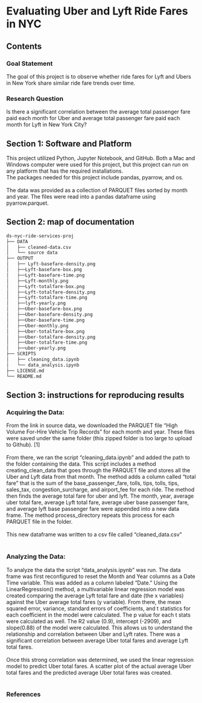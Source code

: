 # Evaluating Uber and Lyft Ride Fares in NYC
## Contents
### Goal Statement
The goal of this project is to observe whether ride fares for Lyft and Ubers in New York share similar ride fare trends over time.
### Research Question
Is there a significant correlation between the average total passenger fare paid each month for Uber and average total passenger fare paid each month for Lyft in New York City?
## Section 1: Software and Platform
This project utilized Python, Jupyter Notebook, and GitHub. Both a Mac and Windows computer were used for this project, but this project can run on any platform that has the required installations.  <br />
The packages needed for this project include pandas, pyarrow, and os. <br /><br />
The data was provided as a collection of PARQUET files sorted by month and year. The files were read into a pandas dataframe using pyarrow.parquet. <br />
## Section 2: map of documentation
```bash
ds-nyc-ride-services-proj
├── DATA
│   ├── cleaned-data.csv
│   └── source data
├── OUTPUT
│   ├── Lyft-basefare-density.png
│   ├──Lyft-basefare-box.png
│   ├──Lyft-basefare-time.png
│   ├──Lyft-monthly.png
│   ├──Lyft-totalfare-box.png
│   ├──Lyft-totalfare-density.png
│   ├──Lyft-totalfare-time.png
│   ├──lyft-yearly.png
│   ├──Uber-basefare-box.png
│   ├──Uber-basefare-density.png
│   ├──Uber-basefare-time.png
│   ├──Uber-monthly.png
│   ├──Uber-totalfare-box.png
│   ├──Uber-totalfare-density.png
│   ├──Uber-totalfare-time.png
│   ├──uber-yearly.png
├── SCRIPTS
│   ├── cleaning_data.ipynb
│   └── data_analysis.ipynb
├── LICENSE.md
└── README.md
```
## Section 3: instructions for reproducing results
### Acquiring the Data:
From the link in source data, we downloaded the PARQUET file “High Volume For-Hire Vehicle Trip Records” for each month and year. These files were saved under the same folder (this zipped folder is too large to upload to Github).  [1] <br /><br />
From there, we ran the script “cleaning_data.ipynb” and added the path to the folder containing the data. This script includes a method creating_clean_data that goes through the PARQUET file and stores all the Uber and Lyft data from that month. The method adds a column called “total fare” that is the sum of the base_passenger_fare, tolls, tips, tolls, tips, sales_tax, congestion_surcharge, and airport_fee for each ride. The method then finds the average total fare for uber and lyft. The month, year, average uber total fare, average Lyft total fare, average uber base passenger fare, and average lyft base passenger fare were appended into a new data frame. The method process_directory repeats this process for each PARQUET file in the folder. <br /><br />
This new dataframe was written to a csv file called “cleaned_data.csv” <br /><br />
### Analyzing the Data:
To analyze the data the script “data_analysis.ipynb” was run. The data frame was first reconfigured to reset the Month and Year columns as a Date Time variable. This was added as a column labeled “Date.” Using the LinearRegression() method, a multivariable linear regression model was created comparing the average Lyft total fare and date (the x variables) against the Uber average total fares (y variable). From there, the mean squared error, variance, standard errors of coefficients, and t statistics for each coefficient in the model were calculated. The p value for each t stats were calculated as well. The R2 value (0.9), intercept (-2909), and slope(0.88) of the model were calculated. This allows us to understand the relationship and correlation between Uber and Lyft rates. There was a significant correlation between average Uber total fares and average Lyft total fares. <br /><br />
Once this strong correlation was determined, we used the linear regression model to predict Uber total fares. A scatter plot of the actual average Uber total fares and the predicted average Uber total fares was created. <br /><br />

### References
